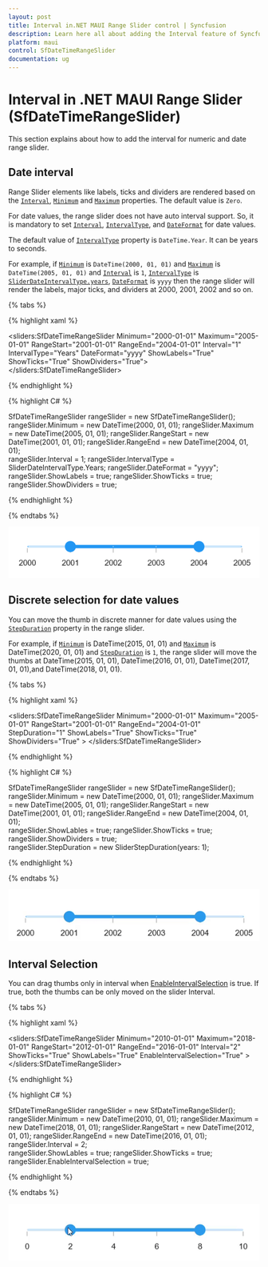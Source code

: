 ```yaml
---
layout: post
title: Interval in.NET MAUI Range Slider control | Syncfusion 
description: Learn here all about adding the Interval feature of Syncfusion .NET MAUI Range Slider (SfDateTimeRangeSlider) control and more.
platform: maui
control: SfDateTimeRangeSlider
documentation: ug
---
```


# Interval in .NET MAUI Range Slider (SfDateTimeRangeSlider)

This section explains about how to add the interval for numeric and date range slider.

## Date interval

Range Slider elements like labels, ticks and dividers are rendered based on the [`Interval`](https://help.syncfusion.com/cr/maui/Syncfusion.Maui.Sliders.SliderBase.html#Syncfusion_Maui_Sliders_SliderBase_Interval), [`Minimum`](https://help.syncfusion.com/cr/maui/Syncfusion.Maui.Sliders.NumericRangeSliderBase.html#Syncfusion_Maui_Sliders_NumericRangeSliderBase_Minimum) and [`Maximum`](https://help.syncfusion.com/cr/maui/Syncfusion.Maui.Sliders.NumericRangeSliderBase.html#Syncfusion_Maui_Sliders_NumericRangeSliderBase_Maximum) properties. The default value is `Zero`.

For date values, the range slider does not have auto interval support. So, it is mandatory to set [`Interval`](https://help.syncfusion.com/cr/maui/Syncfusion.Maui.Sliders.SliderBase.html#Syncfusion_Maui_Sliders_SliderBase_Interval), [`IntervalType`](https://help.syncfusion.com/cr/maui/Syncfusion.Maui.Sliders.DateTimeRangeSliderBase.html#Syncfusion_Maui_Sliders_DateTimeRangeSliderBase_IntervalType), and [`DateFormat`](https://help.syncfusion.com/cr/maui/Syncfusion.Maui.Sliders.SliderBase.html#Syncfusion_Maui_Sliders_SliderBase_DateFormat) for date values.

The default value of [`IntervalType`](https://help.syncfusion.com/cr/maui/Syncfusion.Maui.Sliders.DateTimeRangeSliderBase.html#Syncfusion_Maui_Sliders_DateTimeRangeSliderBase_IntervalType) property is `DateTime.Year`. It can be years to seconds.

For example, if [`Minimum`](https://help.syncfusion.com/cr/maui/Syncfusion.Maui.Sliders.DateTimeRangeSliderBase.html#Syncfusion_Maui_Sliders_DateTimeRangeSliderBase_Minimum) is `DateTime(2000, 01, 01)` and [`Maximum`](https://help.syncfusion.com/cr/maui/Syncfusion.Maui.Sliders.DateTimeRangeSliderBase.html#Syncfusion_Maui_Sliders_DateTimeRangeSliderBase_Maximum) is `DateTime(2005, 01, 01)` and [`Interval`](https://help.syncfusion.com/cr/maui/Syncfusion.Maui.Sliders.SliderBase.html#Syncfusion_Maui_Sliders_SliderBase_Interval) is `1`, [`IntervalType`](https://help.syncfusion.com/cr/maui/Syncfusion.Maui.Sliders.DateTimeRangeSliderBase.html#Syncfusion_Maui_Sliders_DateTimeRangeSliderBase_IntervalType) is [`SliderDateIntervalType.years`](https://help.syncfusion.com/cr/maui/Syncfusion.Maui.Sliders.SliderDateIntervalType.html#Syncfusion_Maui_Sliders_SliderDateIntervalType_Years), [`DateFormat`](https://help.syncfusion.com/cr/maui/Syncfusion.Maui.Sliders.DateTimeRangeSliderBase.html#Syncfusion_Maui_Sliders_DateTimeRangeSliderBase_DateFormat) is `yyyy` then the range slider will render the labels, major ticks, and dividers at 2000, 2001, 2002 and so on.

{% tabs %}

{% highlight xaml %}

<sliders:SfDateTimeRangeSlider Minimum="2000-01-01" 
                               Maximum="2005-01-01" 
                               RangeStart="2001-01-01" 
                               RangeEnd="2004-01-01"
                               Interval="1" 
                               IntervalType="Years"
                               DateFormat="yyyy" 
                               ShowLabels="True" 
                               ShowTicks="True" 
                               ShowDividers="True">
</sliders:SfDateTimeRangeSlider>

{% endhighlight %}

{% highlight C# %}

SfDateTimeRangeSlider rangeSlider = new SfDateTimeRangeSlider();
rangeSlider.Minimum = new DateTime(2000, 01, 01);
rangeSlider.Maximum = new DateTime(2005, 01, 01);
rangeSlider.RangeStart = new DateTime(2001, 01, 01); 
rangeSlider.RangeEnd = new DateTime(2004, 01, 01);            
rangeSlider.Interval = 1;
rangeSlider.IntervalType = SliderDateIntervalType.Years;
rangeSlider.DateFormat = "yyyy";
rangeSlider.ShowLabels = true;
rangeSlider.ShowTicks = true;
rangeSlider.ShowDividers = true;
        
{% endhighlight %}

{% endtabs %}

![RangeSlider date interval](images/interval/date-interval.png)

## Discrete selection for date values

You can move the thumb in discrete manner for date values using the [`StepDuration`](https://help.syncfusion.com/cr/maui/Syncfusion.Maui.Sliders.DateTimeRangeSliderBase.html#Syncfusion_Maui_Sliders_DateTimeRangeSliderBase_StepDuration) property in the range slider.

For example, if [`Minimum`](https://help.syncfusion.com/cr/maui/Syncfusion.Maui.Sliders.DateTimeRangeSliderBase.html#Syncfusion_Maui_Sliders_DateTimeRangeSliderBase_Minimum) is DateTime(2015, 01, 01) and [`Maximum`](https://help.syncfusion.com/cr/maui/Syncfusion.Maui.Sliders.DateTimeRangeSliderBase.html#Syncfusion_Maui_Sliders_DateTimeRangeSliderBase_Maximum) is DateTime(2020, 01, 01) and [`StepDuration`](https://help.syncfusion.com/cr/maui/Syncfusion.Maui.Sliders.DateTimeRangeSliderBase.html#Syncfusion_Maui_Sliders_DateTimeRangeSliderBase_StepDuration) is `1`, the range slider will move the thumbs at DateTime(2015, 01, 01), DateTime(2016, 01, 01), DateTime(2017, 01, 01),and DateTime(2018, 01, 01).

{% tabs %}

{% highlight xaml %}

<sliders:SfDateTimeRangeSlider Minimum="2000-01-01" 
                               Maximum="2005-01-01" 
                               RangeStart="2001-01-01"
                               RangeEnd="2004-01-01"  
                               StepDuration="1"
                               ShowLabels="True" 
                               ShowTicks="True" 
                               ShowDividers="True" >
</sliders:SfDateTimeRangeSlider>

{% endhighlight %}

{% highlight C# %}

SfDateTimeRangeSlider rangeSlider = new SfDateTimeRangeSlider();
rangeSlider.Minimum = new DateTime(2000, 01, 01);
rangeSlider.Maximum = new DateTime(2005, 01, 01);
rangeSlider.RangeStart = new DateTime(2001, 01, 01); 
rangeSlider.RangeEnd = new DateTime(2004, 01, 01);     
rangeSlider.ShowLables = true;
rangeSlider.ShowTicks = true;      
rangeSlider.ShowDividers = true;    
rangeSlider.StepDuration = new SliderStepDuration(years: 1);
         
{% endhighlight %}

{% endtabs %}

![RangeSlider date discrete mode](images/interval/step-duration.gif)

## Interval Selection

You can drag thumbs only in interval when [EnableIntervalSelection](https://help.syncfusion.com/cr/maui/Syncfusion.Maui.Sliders.RangeSliderBase.html#Syncfusion_Maui_Sliders_RangeSliderBase_EnableIntervalSelection) is true.
If true, both the thumbs can be only moved on the slider Interval.

{% tabs %}

{% highlight xaml %}

<sliders:SfDateTimeRangeSlider Minimum="2010-01-01" 
                               Maximum="2018-01-01" 
                               RangeStart="2012-01-01" 
                               RangeEnd="2016-01-01" 
                               Interval="2"
                               ShowTicks="True"
                               ShowLabels="True"
                               EnableIntervalSelection="True" >
</sliders:SfDateTimeRangeSlider>

{% endhighlight %}

{% highlight C# %}

SfDateTimeRangeSlider rangeSlider = new SfDateTimeRangeSlider();
rangeSlider.Minimum = new DateTime(2010, 01, 01);
rangeSlider.Maximum = new DateTime(2018, 01, 01);
rangeSlider.RangeStart = new DateTime(2012, 01, 01);
rangeSlider.RangeEnd = new DateTime(2016, 01, 01);
rangeSlider.Interval = 2;        
rangeSlider.ShowLables = true;
rangeSlider.ShowTicks = true;    
rangeSlider.EnableIntervalSelection = true;
         
{% endhighlight %}

{% endtabs %}

![RangeSlider EnableIntervalSelection](images/interval/enableintervalselection.gif)
